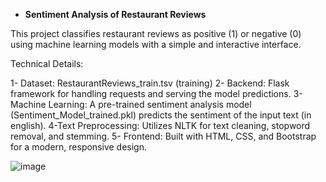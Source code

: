 - ****Sentiment Analysis of Restaurant Reviews****
  
This project classifies restaurant reviews as positive (1) or negative (0) using machine learning models with a simple and interactive interface.

Technical Details:

1- Dataset: RestaurantReviews_train.tsv (training)
2- Backend: Flask framework for handling requests and serving the model predictions.
3- Machine Learning: A pre-trained sentiment analysis model (Sentiment_Model_trained.pkl) predicts the sentiment of the input text (in english).
4-Text Preprocessing: Utilizes NLTK for text cleaning, stopword removal, and stemming.
5- Frontend: Built with HTML, CSS, and Bootstrap for a modern, responsive design.

![image](https://github.com/user-attachments/assets/30d2f39e-ca2d-4583-a3fc-20812c929cfe)
